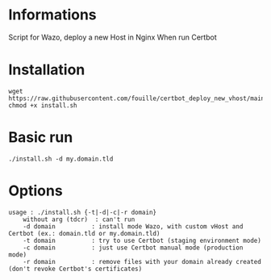 # Informations
Script for Wazo, deploy a new Host in Nginx When run Certbot

# Installation
```shell
wget https://raw.githubusercontent.com/fouille/certbot_deploy_new_vhost/main/install.sh
chmod +x install.sh
```
# Basic run
```shell
./install.sh -d my.domain.tld
```
# Options
```shell
usage : ./install.sh {-t|-d|-c|-r domain}
    without arg (tdcr)  : can't run
    -d domain          : install mode Wazo, with custom vHost and Certbot (ex.: domain.tld or my.domain.tld)
    -t domain          : try to use Certbot (staging environment mode)
    -c domain          : just use Certbot manual mode (production mode)
    -r domain          : remove files with your domain already created (don't revoke Certbot's certificates)
```
